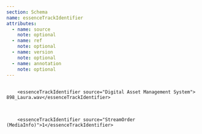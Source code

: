```yaml
---
section: Schema
name: essenceTrackIdentifier
attributes:
  - name: source
    note: optional
  - name: ref
    note: optional
  - name: version
    note: optional
  - name: annotation
    note: optional
---
```

<pre>
  <code>
    &lt;essenceTrackIdentifier source=&quot;Digital Asset Management System&quot;&gt;
898_Laura.wav&lt;/essenceTrackIdentifier&gt;
  </code>
</pre>

<pre>
  <code>
  	&lt;essenceTrackIdentifier source=&quot;StreamOrder (MediaInfo)&quot;&gt;1&lt;/essenceTrackIdentifier&gt;
  </code>
</pre>
